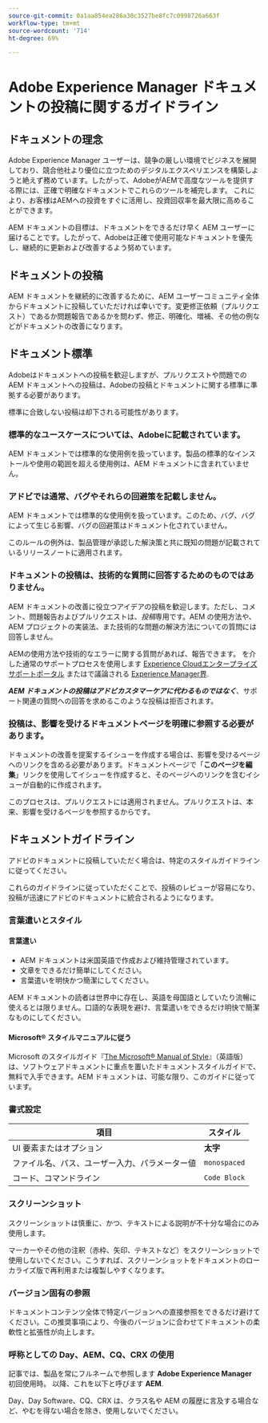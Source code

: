 ```yaml
---
source-git-commit: 0a1aa854ea286a30c3527be8fc7c0998726a663f
workflow-type: tm+mt
source-wordcount: '714'
ht-degree: 69%

---
```

# Adobe Experience Manager ドキュメントの投稿に関するガイドライン

## ドキュメントの理念

Adobe Experience Manager ユーザーは、競争の厳しい環境でビジネスを展開しており、競合他社より優位に立つためのデジタルエクスペリエンスを構築しようと絶えず務めています。したがって、AdobeがAEMで高度なツールを提供する際には、正確で明確なドキュメントでこれらのツールを補完します。 これにより、お客様はAEMへの投資をすぐに活用し、投資回収率を最大限に高めることができます。

AEM ドキュメントの目標は、ドキュメントをできるだけ早く AEM ユーザーに届けることです。したがって、Adobeは正確で使用可能なドキュメントを優先し、継続的に更新および改善するよう努めています。

## ドキュメントの投稿

AEM ドキュメントを継続的に改善するために、AEM ユーザーコミュニティ全体からドキュメントに投稿していただければ幸いです。変更修正依頼（プルリクエスト）であるか問題報告であるかを問わず、修正、明確化、増補、その他の例などがドキュメントの改善になります。

## ドキュメント標準

Adobeはドキュメントへの投稿を歓迎しますが、プルリクエストや問題でのAEM ドキュメントへの投稿は、Adobeの投稿とドキュメントに関する標準に準拠する必要があります。

標準に合致しない投稿は却下される可能性があります。

### 標準的なユースケースについては、Adobeに記載されています。

AEM ドキュメントでは標準的な使用例を扱っています。製品の標準的なインストールや使用の範囲を超える使用例は、AEM ドキュメントに含まれていません。

### アドビでは通常、バグやそれらの回避策を記載しません。

AEM ドキュメントでは標準的な使用例を扱っています。このため、バグ、バグによって生じる影響、バグの回避策はドキュメント化されていません。

このルールの例外は、製品管理が承認した解決策と共に既知の問題が記載されているリリースノートに適用されます。

### ドキュメントの投稿は、技術的な質問に回答するためのものではありません。

AEM ドキュメントの改善に役立つアイデアの投稿を歓迎します。ただし、コメント、問題報告およびプルリクエストは、*投稿*&#x200B;専用です。AEM の使用方法や、AEM プロジェクトの実装法、また技術的な問題の解決方法についての質問には回答しません。

AEMの使用方法や技術的なエラーに関する質問があれば、報告できます。 を介した通常のサポートプロセスを使用します [Experience Cloudエンタープライズサポートポータル](https://experienceleague.adobe.com/ja?support-solution=General#support) またはで議論される [Experience Manager界](https://experienceleaguecommunities.adobe.com/t5/adobe-experience-manager/ct-p/adobe-experience-manager-community?profile.language=ja).

***AEM ドキュメントの投稿はアドビカスタマーケアに代わるものではなく***、サポート関連の質問への回答を求めるこのような投稿は拒否されます。

### 投稿は、影響を受けるドキュメントページを明確に参照する必要があります。

ドキュメントの改善を提案するイシューを作成する場合は、影響を受けるページへのリンクを含める必要があります。ドキュメントページで「**このページを編集**」リンクを使用してイシューを作成すると、そのページへのリンクを含むイシューが自動的に作成されます。

このプロセスは、プルリクエストには適用されません。プルリクエストは、本来、影響を受けるページを参照するからです。

## ドキュメントガイドライン

アドビのドキュメントに投稿していただく場合は、特定のスタイルガイドラインに従ってください。

これらのガイドラインに従っていただくことで、投稿のレビューが容易になり、投稿が迅速にアドビのドキュメントに統合されるようになります。

### 言葉遣いとスタイル

#### 言葉遣い

* AEM ドキュメントは米国英語で作成および維持管理されています。
* 文章をできるだけ簡単にしてください。
* 言葉遣いを明快かつ簡潔にしてください。

AEM ドキュメントの読者は世界中に存在し、英語を母国語としていたり流暢に使えるとは限りません。口語的な表現を避け、言葉遣いをできるだけ明快で簡潔なものにしてください。

#### Microsoft® スタイルマニュアルに従う

Microsoft のスタイルガイド『[The Microsoft® Manual of Style](https://learn.microsoft.com/ja-jp/style-guide/welcome/)』（英語版）は、ソフトウェアドキュメントに重点を置いたドキュメントスタイルガイドで、無料で入手できます。AEM ドキュメントは、可能な限り、このガイドに従っています。

### 書式設定

| 項目 | スタイル |
|---|---|
| UI 要素またはオプション | **太字** |
| ファイル名、パス、ユーザー入力、パラメーター値 | `monospaced` |
| コード、コマンドライン | ```Code Block``` |

### スクリーンショット

スクリーンショットは慎重に、かつ、テキストによる説明が不十分な場合にのみ使用します。

マーカーやその他の注釈（赤枠、矢印、テキストなど）をスクリーンショットで使用しないでください。こうすれば、スクリーンショットをドキュメントのローカライズ版で再利用または複製しやすくなります。

### バージョン固有の参照

ドキュメントコンテンツ全体で特定バージョンへの直接参照をできるだけ避けてください。この推奨事項により、今後のバージョンに合わせてドキュメントの柔軟性と拡張性が向上します。

### 呼称としての Day、AEM、CQ、CRX の使用

記事では、製品を常にフルネームで参照します **Adobe Experience Manager** 初回使用時。 以降、これを以下と呼びます **AEM**.

Day、Day Software、CQ、CRX は、クラス名や AEM の履歴に言及する場合など、やむを得ない場合を除き、使用しないでください。


